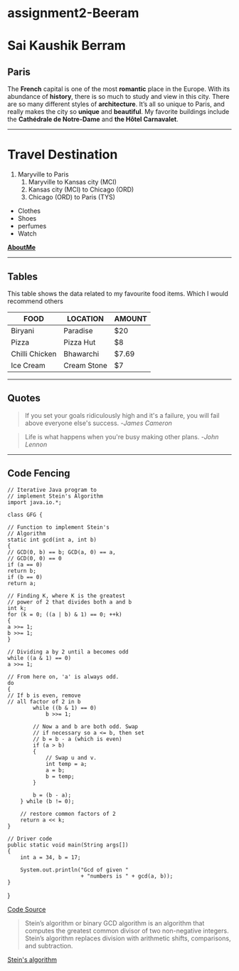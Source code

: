 # assignment2-Beeram

# Sai Kaushik Berram

## Paris

The **French** capital is one of the most **romantic** place in the Europe. With its abundance of **history**, there is so much to study and view in this city. There are so many different styles of **architecture**. It’s all so unique to Paris, and really makes the city so **unique** and **beautiful**. My favorite buildings include the **Cathédrale de Notre-Dame** and **the Hôtel Carnavalet**.

---

# Travel Destination
1. Maryville to Paris 
    1. Maryville to Kansas city (MCI)
    2. Kansas city (MCI) to Chicago (ORD)
    3. Chicago (ORD) to Paris (TYS)

- Clothes
- Shoes
- perfumes
- Watch

**[AboutMe](AboutMe.md)**

---
## Tables

This table shows the data related to my favourite food items. Which I would recommend others

|FOOD|LOCATION|AMOUNT|
|---|---|---|
|Biryani|Paradise|$20
|Pizza|Pizza Hut|$8|
|Chilli Chicken|Bhawarchi|$7.69
|Ice Cream|Cream Stone|$7

---

## Quotes

>If you set your goals ridiculously high and it's a failure, you will fail above everyone else's success. 
-*James Cameron*

>Life is what happens when you're busy making other plans. 
-*John Lennon*

---

## Code Fencing 


    // Iterative Java program to
    // implement Stein's Algorithm
    import java.io.*;
 
    class GFG {
 
    // Function to implement Stein's
    // Algorithm
    static int gcd(int a, int b)
    {
    // GCD(0, b) == b; GCD(a, 0) == a,
    // GCD(0, 0) == 0
    if (a == 0)
    return b;
    if (b == 0)
    return a;
 
    // Finding K, where K is the greatest
    // power of 2 that divides both a and b
    int k;
    for (k = 0; ((a | b) & 1) == 0; ++k)
    {
    a >>= 1;
    b >>= 1;
    }
 
    // Dividing a by 2 until a becomes odd
    while ((a & 1) == 0)
    a >>= 1;
 
    // From here on, 'a' is always odd.
    do
    {
    // If b is even, remove
    // all factor of 2 in b
            while ((b & 1) == 0)
                b >>= 1;
 
            // Now a and b are both odd. Swap
            // if necessary so a <= b, then set
            // b = b - a (which is even)
            if (a > b)
            {
                // Swap u and v.
                int temp = a;
                a = b;
                b = temp;
            }
 
            b = (b - a);
        } while (b != 0);
 
        // restore common factors of 2
        return a << k;
    }
 
    // Driver code
    public static void main(String args[])
    {
        int a = 34, b = 17;
 
        System.out.println("Gcd of given "
                           + "numbers is " + gcd(a, b));
    }
 }


[Code Source](https://www.geeksforgeeks.org/steins-algorithm-for-finding-gcd/)


> Stein’s algorithm or binary GCD algorithm is an algorithm that computes the greatest common divisor of two non-negative integers. Stein’s algorithm replaces division with arithmetic shifts, comparisons, and subtraction.


[Stein's algorithm](https://www.geeksforgeeks.org/steins-algorithm-for-finding-gcd/)